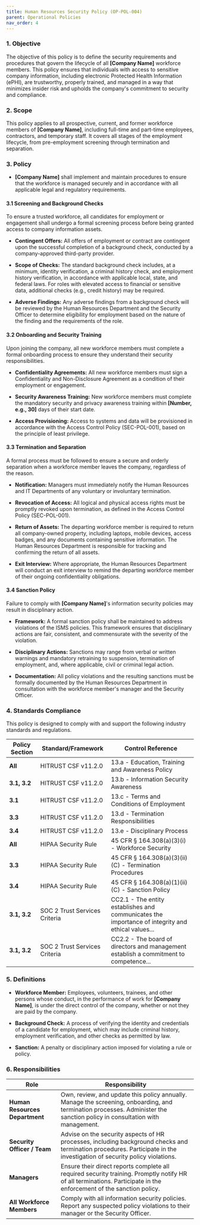 ```yaml
---
title: Human Resources Security Policy (OP-POL-004)
parent: Operational Policies
nav_order: 4
---
```

### 1. Objective

The objective of this policy is to define the security requirements and procedures that govern the lifecycle of all **[Company Name]** workforce members. This policy ensures that individuals with access to sensitive company information, including electronic Protected Health Information (ePHI), are trustworthy, properly trained, and managed in a way that minimizes insider risk and upholds the company's commitment to security and compliance.

### 2. Scope

This policy applies to all prospective, current, and former workforce members of **[Company Name]**, including full-time and part-time employees, contractors, and temporary staff. It covers all stages of the employment lifecycle, from pre-employment screening through termination and separation.

### 3. Policy

- **[Company Name]** shall implement and maintain procedures to ensure that the workforce is managed securely and in accordance with all applicable legal and regulatory requirements.

#### 3.1 Screening and Background Checks

To ensure a trusted workforce, all candidates for employment or engagement shall undergo a formal screening process before being granted access to company information assets.

- **Contingent Offers:** All offers of employment or contract are contingent upon the successful completion of a background check, conducted by a company-approved third-party provider.
    
- **Scope of Checks:** The standard background check includes, at a minimum, identity verification, a criminal history check, and employment history verification, in accordance with applicable local, state, and federal laws. For roles with elevated access to financial or sensitive data, additional checks (e.g., credit history) may be required.
    
- **Adverse Findings:** Any adverse findings from a background check will be reviewed by the Human Resources Department and the Security Officer to determine eligibility for employment based on the nature of the finding and the requirements of the role.
    

#### 3.2 Onboarding and Security Training

Upon joining the company, all new workforce members must complete a formal onboarding process to ensure they understand their security responsibilities.

- **Confidentiality Agreements:** All new workforce members must sign a Confidentiality and Non-Disclosure Agreement as a condition of their employment or engagement.
    
- **Security Awareness Training:** New workforce members must complete the mandatory security and privacy awareness training within **[Number, e.g., 30]** days of their start date.
    
- **Access Provisioning:** Access to systems and data will be provisioned in accordance with the Access Control Policy (SEC-POL-001), based on the principle of least privilege.
    

#### 3.3 Termination and Separation

A formal process must be followed to ensure a secure and orderly separation when a workforce member leaves the company, regardless of the reason.

- **Notification:** Managers must immediately notify the Human Resources and IT Departments of any voluntary or involuntary termination.
    
- **Revocation of Access:** All logical and physical access rights must be promptly revoked upon termination, as defined in the Access Control Policy (SEC-POL-001).
    
- **Return of Assets:** The departing workforce member is required to return all company-owned property, including laptops, mobile devices, access badges, and any documents containing sensitive information. The Human Resources Department is responsible for tracking and confirming the return of all assets.
    
- **Exit Interview:** Where appropriate, the Human Resources Department will conduct an exit interview to remind the departing workforce member of their ongoing confidentiality obligations.
    

#### 3.4 Sanction Policy

Failure to comply with **[Company Name]**'s information security policies may result in disciplinary action.

- **Framework:** A formal sanction policy shall be maintained to address violations of the ISMS policies. This framework ensures that disciplinary actions are fair, consistent, and commensurate with the severity of the violation.
    
- **Disciplinary Actions:** Sanctions may range from verbal or written warnings and mandatory retraining to suspension, termination of employment, and, where applicable, civil or criminal legal action.
    
- **Documentation:** All policy violations and the resulting sanctions must be formally documented by the Human Resources Department in consultation with the workforce member's manager and the Security Officer.
    

### 4. Standards Compliance

This policy is designed to comply with and support the following industry standards and regulations.

| **Policy Section** | **Standard/Framework**        | **Control Reference**                                                                             |
| ------------------ | ----------------------------- | ------------------------------------------------------------------------------------------------- |
| **All**            | HITRUST CSF v11.2.0          | 13.a - Education, Training and Awareness Policy                                                  |
| **3.1, 3.2**       | HITRUST CSF v11.2.0          | 13.b - Information Security Awareness                                                            |
| **3.1**            | HITRUST CSF v11.2.0          | 13.c - Terms and Conditions of Employment                                                        |
| **3.3**            | HITRUST CSF v11.2.0          | 13.d - Termination Responsibilities                                                              |
| **3.4**            | HITRUST CSF v11.2.0          | 13.e - Disciplinary Process                                                                      |
| **All**            | HIPAA Security Rule           | 45 CFR § 164.308(a)(3)(i) - Workforce Security                                                    |
| **3.3**            | HIPAA Security Rule           | 45 CFR § 164.308(a)(3)(ii)(C) - Termination Procedures                                            |
| **3.4**            | HIPAA Security Rule           | 45 CFR § 164.308(a)(1)(ii)(C) - Sanction Policy                                                   |
| **3.1, 3.2**       | SOC 2 Trust Services Criteria | CC2.1 - The entity establishes and communicates the importance of integrity and ethical values... |
| **3.1, 3.2**       | SOC 2 Trust Services Criteria | CC2.2 - The board of directors and management establish a commitment to competence...             |

### 5. Definitions

- **Workforce Member:** Employees, volunteers, trainees, and other persons whose conduct, in the performance of work for **[Company Name]**, is under the direct control of the company, whether or not they are paid by the company.
    
- **Background Check:** A process of verifying the identity and credentials of a candidate for employment, which may include criminal history, employment verification, and other checks as permitted by law.
    
- **Sanction:** A penalty or disciplinary action imposed for violating a rule or policy.
    

### 6. Responsibilities

| **Role**                       | **Responsibility**                                                                                                                                                         |
| ------------------------------ | -------------------------------------------------------------------------------------------------------------------------------------------------------------------------- |
| **Human Resources Department** | Own, review, and update this policy annually. Manage the screening, onboarding, and termination processes. Administer the sanction policy in consultation with management. |
| **Security Officer / Team**    | Advise on the security aspects of HR processes, including background checks and termination procedures. Participate in the investigation of security policy violations.    |
| **Managers**                   | Ensure their direct reports complete all required security training. Promptly notify HR of all terminations. Participate in the enforcement of the sanction policy.        |
| **All Workforce Members**      | Comply with all information security policies. Report any suspected policy violations to their manager or the Security Officer.                                            |